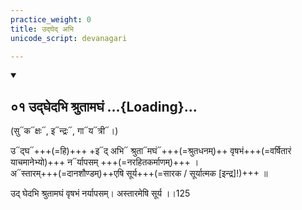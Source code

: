 ```yaml
---
practice_weight: 0
title: उद्घेद् अभि
unicode_script: devanagari

---
```

<div class="js_include" includetitle="false" newlevelforh1="2" unfilled url="/vedAH_Rk/shAkalam/saMhitA/vishvAsa-prastutiH/08/093/01_udghedabhi_shrutAmaghaM.md">
<details open><summary><h2>०१ उद्घेदभि श्रुतामघं ...{Loading}...</h2></summary>

(सु᳓क᳓क्षः᳓, इ᳓न्द्रः᳓, गा᳓य᳓त्री᳓।)

उ᳓द्घ᳓+++(=हि)+++ +इ᳓द् अभि᳓ श्रुता᳓मघं᳓+++(=श्रुतधनम्)++ वृषभं+++(=वर्षितारं याचमानेभ्यो)+++ न᳓र्यापसम् +++(=नरहितकर्माणम्)+++ ।  
अ᳓स्तारम्+++(=दानशौण्डम्)++एषि सूर्य+++(=सारक / सूर्यात्मक [इन्द्र]!)+++ ॥

</details>
</div>

उद् घेदभि श्रुतामघं वृषभं नर्यापसम्। अस्तारमेषि सूर्य ।।125